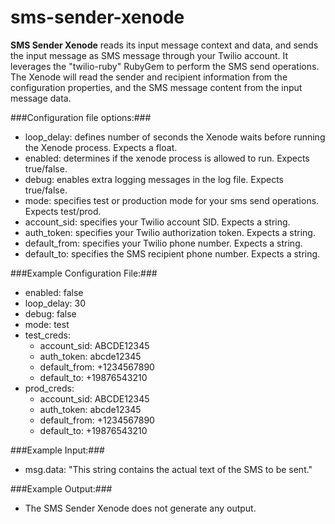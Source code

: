 sms-sender-xenode
=================

**SMS Sender Xenode** reads its input message context and data, and sends the input message as SMS message through your Twilio account. It leverages the "twilio-ruby" RubyGem to perform the SMS send operations. The Xenode will read the sender and recipient information from the configuration properties, and the SMS message content from the input message data. 

###Configuration file options:###
* loop_delay: defines number of seconds the Xenode waits before running the Xenode process. Expects a float.
* enabled: determines if the xenode process is allowed to run. Expects true/false.
* debug: enables extra logging messages in the log file. Expects true/false.
* mode: specifies test or production mode for your sms send operations. Expects test/prod.
* account_sid: specifies your Twilio account SID. Expects a string.
* auth_token: specifies your Twilio authorization token. Expects a string.
* default_from: specifies your Twilio phone number. Expects a string.
* default_to: specifies the SMS recipient phone number. Expects a string.

###Example Configuration File:###
* enabled: false
* loop_delay: 30
* debug: false
* mode: test
* test_creds:
    - account_sid: ABCDE12345
    - auth_token: abcde12345
    - default_from: +1234567890
    - default_to: +19876543210
* prod_creds:
    - account_sid: ABCDE12345
    - auth_token: abcde12345
    - default_from: +1234567890
    - default_to: +19876543210

###Example Input:###
* msg.data:  "This string contains the actual text of the SMS to be sent."

###Example Output:###
* The SMS Sender Xenode does not generate any output.  

